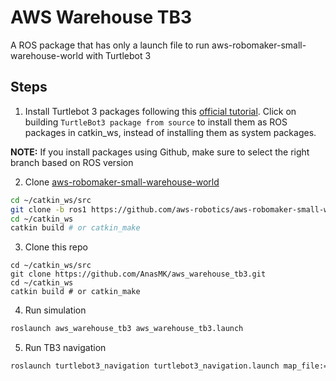 # AWS Warehouse TB3

A ROS package that has only a launch file to run aws-robomaker-small-warehouse-world with Turtlebot 3

## Steps

1. Install Turtlebot 3 packages following this [official tutorial](https://emanual.robotis.com/docs/en/platform/turtlebot3/quick-start/). Click on building `TurtleBot3 package from source` to install them as ROS packages in catkin_ws, instead of installing them as system packages.

**NOTE:** If you install packages using Github, make sure to select the right branch based on ROS version

2. Clone [aws-robomaker-small-warehouse-world](https://github.com/aws-robotics/aws-robomaker-small-warehouse-world) 
```bash
cd ~/catkin_ws/src
git clone -b ros1 https://github.com/aws-robotics/aws-robomaker-small-warehouse-world
cd ~/catkin_ws
catkin build # or catkin_make 
```

3. Clone this repo
```
cd ~/catkin_ws/src
git clone https://github.com/AnasMK/aws_warehouse_tb3.git
cd ~/catkin_ws
catkin build # or catkin_make 
```

4. Run simulation

```bash
roslaunch aws_warehouse_tb3 aws_warehouse_tb3.launch 
```

5. Run TB3 navigation

```bash
roslaunch turtlebot3_navigation turtlebot3_navigation.launch map_file:=~/catkin_ws/src/aws-robomaker-small-warehouse-world/maps/005/map.yaml
```
